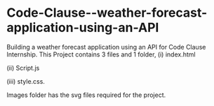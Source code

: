 # Code-Clause--weather-forecast-application-using-an-API
Building a weather forecast application using an API for Code Clause Internship.
This Project contains 3 files and 1 folder,
(i) index.html

(ii) Script.js

(iii) style.css.

Images folder has the svg files required for the project.
